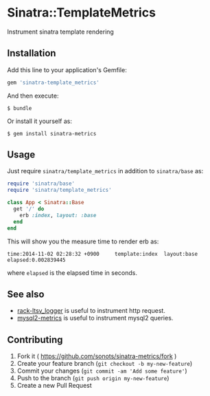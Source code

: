 # Sinatra::TemplateMetrics

Instrument sinatra template rendering

## Installation

Add this line to your application's Gemfile:

```ruby
gem 'sinatra-template_metrics'
```

And then execute:

    $ bundle

Or install it yourself as:

    $ gem install sinatra-metrics

## Usage

Just require `sinatra/template_metrics` in addition to `sinatra/base` as:

```ruby
require 'sinatra/base'
require 'sinatra/template_metrics'

class App < Sinatra::Base
  get '/' do
    erb :index, layout: :base
  end
end
```

This will show you the measure time to render erb as:

```
time:2014-11-02 02:28:32 +0900     template:index  layout:base     elapsed:0.002839445
```

where `elapsed` is the elapsed time in seconds.

## See also

* [rack-ltsv_logger](https://github.com/sonots/rack-ltsv_logger) is useful to instrument http request.
* [mysql2-metrics](https://github.com/sonots/mysql2-metrics) is useful to instrument mysql2 queries. 

## Contributing

1. Fork it ( https://github.com/sonots/sinatra-metrics/fork )
2. Create your feature branch (`git checkout -b my-new-feature`)
3. Commit your changes (`git commit -am 'Add some feature'`)
4. Push to the branch (`git push origin my-new-feature`)
5. Create a new Pull Request
